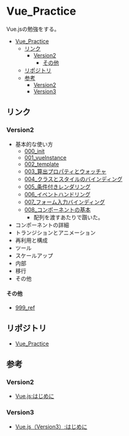 # Vue_Practice
Vue.jsの勉強をする。

- [Vue_Practice](#vue_practice)
  - [リンク](#リンク)
    - [Version2](#version2)
      - [その他](#その他)
  - [リポジトリ](#リポジトリ)
  - [参考](#参考)
    - [Version2](#version2-1)
    - [Version3](#version3)

## リンク

### Version2 

- 基本的な使い方
  - [000_init](./v2/000_init/index.html)
  - [001_vueInstance]()
  - [002_template](./v2/VueProjects/template)
  - [003_算出プロパティとウォッチャ]()
  - [004_クラスとスタイルのバインディング]()
  - [005_条件付きレンダリング]()
  - [006_イベントハンドリング]()
  - [007_フォーム入力バインディング]()
  - [008_コンポーネントの基本](./v2/VueProjects/componentBasic)
    - 配列を渡すあたりで躓いた。
- コンポーネントの詳細
- トランジションとアニメーション
- 再利用と構成
- ツール
- スケールアップ
- 内部
- 移行
- その他

#### その他

- [999_ref](./v2/VueProjects/999_ref/README.md)

## リポジトリ

- [Vue_Practice](https://github.com/SampleUser0001/Vue_Practice)

## 参考

### Version2 

- [Vue.js:はじめに](https://jp.vuejs.org/v2/guide/)

### Version3 

- [Vue.js（Version3）:はじめに](https://v3.ja.vuejs.org/guide/introduction.html)
